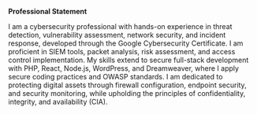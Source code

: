 **Professional Statement**  

I am a cybersecurity professional with hands-on experience in threat detection, vulnerability assessment, network security, and incident response, developed through the Google Cybersecurity Certificate. I am proficient in SIEM tools, packet analysis, risk assessment, and access control implementation. My skills extend to secure full-stack development with PHP, React, Node.js, WordPress, and Dreamweaver, where I apply secure coding practices and OWASP standards. I am dedicated to protecting digital assets through firewall configuration, endpoint security, and security monitoring, while upholding the principles of confidentiality, integrity, and availability (CIA).
